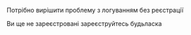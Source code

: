 Потрібно вирішити проблему з логуванням без реєстрації

Ви ще не зареєстровані зареєструйтесь будьласка 

